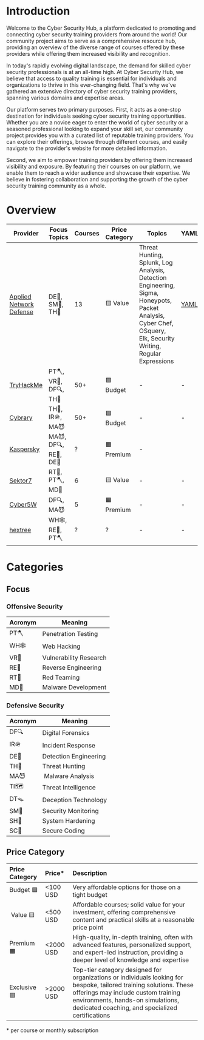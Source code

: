 # Introduction

Welcome to the Cyber Security Hub, a platform dedicated to promoting and connecting cyber security training providers from around the world! Our community project aims to serve as a comprehensive resource hub, providing an overview of the diverse range of courses offered by these providers while offering them increased visibility and recognition.

In today's rapidly evolving digital landscape, the demand for skilled cyber security professionals is at an all-time high. At Cyber Security Hub, we believe that access to quality training is essential for individuals and organizations to thrive in this ever-changing field. That's why we've gathered an extensive directory of cyber security training providers, spanning various domains and expertise areas.

Our platform serves two primary purposes. First, it acts as a one-stop destination for individuals seeking cyber security training opportunities. Whether you are a novice eager to enter the world of cyber security or a seasoned professional looking to expand your skill set, our community project provides you with a curated list of reputable training providers. You can explore their offerings, browse through different courses, and easily navigate to the provider's website for more detailed information.

Second, we aim to empower training providers by offering them increased visibility and exposure. By featuring their courses on our platform, we enable them to reach a wider audience and showcase their expertise. We believe in fostering collaboration and supporting the growth of the cyber security training community as a whole.

# Overview

| Provider | Focus Topics <img width=160/> | Courses | Price Category | Topics | YAML |
| --- | --- | --- | --- | --- | --- |
| [Applied Network Defense](https://www.networkdefense.co/) | DE🧰, SM📡, TH🏹 | 13 | 🟨 Value | Threat Hunting, Splunk, Log Analysis, Detection Engineering, Sigma, Honeypots, Packet Analysis, Cyber Chef, OSquery, Elk, Security Writing, Regular Expressions | [YAML](./trainings/applied_network_defense.yml) |
| [TryHackMe](https://tryhackme.com/) | PT🪓, VR🧨, DF🔍, TH🏹 | 50+ | 🟩 Budget | - | - |
| [Cybrary](https://www.cybrary.it/) | TH🏹, IR🪖, MA😈 | 50+ | 🟩 Budget | - | - |
| [Kaspersky](https://www.kaspersky.com/enterprise-security/cyber-security-training) | MA😈, DF🔍, RE🔬, DE🧰 | ? | 🟧 Premium | - | 
| [Sektor7](https://institute.sektor7.net/) | RT🔴, PT🪓, MD🤖 | 6 | 🟨 Value | - | - |
| [Cyber5W](https://cyber5w.com/) | DF🔍, MA😈 | 5 | 🟧 Premium | - | - | 
| [hextree](https://www.hextree.io/) | WH🕸️, RE🔬, PT🪓 | ? | ? | - | - |

# Categories

## Focus

### Offensive Security

| Acronym | Meaning |
| --- | --- |
| PT🪓 | Penetration Testing |
| WH🕸️ | Web Hacking |
| VR🧨 | Vulnerability Research | 
| RE🔬 | Reverse Engineering | 
| RT🔴 | Red Teaming |
| MD🤖 | Malware Development |

### Defensive Security

| Acronym | Meaning |
| --- | --- |
| DF🔍 | Digital Forensics |
| IR🪖 | Incident Response |
| DE🧰 | Detection Engineering | 
| TH🏹 | Threat Hunting | 
| MA😈 | Malware Analysis | 
| TI🗺️ | Threat Intelligence |
| DT🪤 | Deception Technology |
| SM📡 | Security Monitoring |
| SH💎 | System Hardening |
| SC🔐 | Secure Coding |

## Price Category

| Price Category | Price\* | Description |
|:---|:---|:---|
| Budget 🟩 | <100 USD | Very affordable options for those on a tight budget |
| Value 🟨 | <500 USD | Affordable courses; solid value for your investment, offering comprehensive content and practical skills at a reasonable price point |
| Premium 🟧 | <2000 USD | High-quality, in-depth training, often with advanced features, personalized support, and expert-led instruction, providing a deeper level of knowledge and expertise |
| Exclusive 🟥 | >2000 USD | Top-tier category designed for organizations or individuals looking for bespoke, tailored training solutions. These offerings may include custom training environments, hands-on simulations, dedicated coaching, and specialized certifications |

\* per course or monthly subscription
